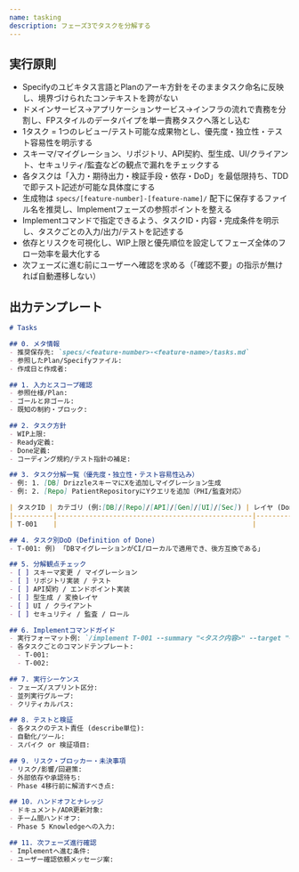 ```yaml
---
name: tasking
description: フェーズ3でタスクを分解する
---
```


<!--
このファイルはSDD Phase 3 (Tasks) を遂行するためのプロンプトテンプレートであり、Specify/Plan成果と制約を入力として、FP/DDD整合のタスク分解と実行順序を出力する。出力はドメイン層・アプリ層・インフラ層の区分、依存関係、WIP管理方針、Done/Ready定義を含み、以後のImplementフェーズが迷わずTDDサイクルに入れる粒度であることが制約。
-->

## 実行原則

- Specifyのユビキタス言語とPlanのアーキ方針をそのままタスク命名に反映し、境界づけられたコンテキストを跨がない
- ドメインサービス→アプリケーションサービス→インフラの流れで責務を分割し、FPスタイルのデータパイプを単一責務タスクへ落とし込む
- 1タスク = 1つのレビュー/テスト可能な成果物とし、優先度・独立性・テスト容易性を明示する
- スキーマ/マイグレーション、リポジトリ、API契約、型生成、UI/クライアント、セキュリティ/監査などの観点で漏れをチェックする
- 各タスクは「入力・期待出力・検証手段・依存・DoD」を最低限持ち、TDDで即テスト記述が可能な具体度にする
- 生成物は `specs/[feature-number]-[feature-name]/` 配下に保存するファイル名を推奨し、Implementフェーズの参照ポイントを整える
- Implementコマンドで指定できるよう、タスクID・内容・完成条件を明示し、タスクごとの入力/出力/テストを記述する
- 依存とリスクを可視化し、WIP上限と優先順位を設定してフェーズ全体のフロー効率を最大化する
- 次フェーズに進む前にユーザーへ確認を求める（「確認不要」の指示が無ければ自動遷移しない）

## 出力テンプレート

```markdown
# Tasks

## 0. メタ情報
- 推奨保存先: `specs/<feature-number>-<feature-name>/tasks.md`
- 参照したPlan/Specifyファイル:
- 作成日と作成者:

## 1. 入力とスコープ確認
- 参照仕様/Plan:
- ゴールと非ゴール:
- 既知の制約・ブロック:

## 2. タスク方針
- WIP上限:
- Ready定義:
- Done定義:
- コーディング規約/テスト指針の補足:

## 3. タスク分解一覧（優先度・独立性・テスト容易性込み）
- 例: 1. [DB] DrizzleスキーマにXを追加しマイグレーション生成
- 例: 2. [Repo] PatientRepositoryにYクエリを追加（PHI/監査対応）

| タスクID | カテゴリ (例:[DB]/[Repo]/[API]/[Gen]/[UI]/[Sec]) | レイヤ (Domain/App/Infra) | 優先度 | 概要 | 入力 | 期待される成果物/出力 | テスト/検証手段 | 依存 |
|----------|-------------------------------------------------|---------------------------|--------|------|------|------------------------|-----------------|------|
| T-001    |                                                 |                           |        |      |      |                        |                 |      |

## 4. タスク別DoD (Definition of Done)
- T-001: 例) 「DBマイグレーションがCI/ローカルで適用でき、後方互換である」

## 5. 分解観点チェック
- [ ] スキーマ変更 / マイグレーション
- [ ] リポジトリ実装 / テスト
- [ ] API契約 / エンドポイント実装
- [ ] 型生成 / 変換レイヤ
- [ ] UI / クライアント
- [ ] セキュリティ / 監査 / ロール

## 6. Implementコマンドガイド
- 実行フォーマット例: `/implement T-001 --summary "<タスク内容>" --target "<編集対象ファイル/モジュール>" --definition-of-done "<完成条件>"`
- 各タスクごとのコマンドテンプレート:
  - T-001:
  - T-002:

## 7. 実行シーケンス
- フェーズ/スプリント区分:
- 並列実行グループ:
- クリティカルパス:

## 8. テストと検証
- 各タスクのテスト責任 (describe単位):
- 自動化/ツール:
- スパイク or 検証項目:

## 9. リスク・ブロッカー・未決事項
- リスク/影響/回避策:
- 外部依存や承認待ち:
- Phase 4移行前に解消すべき点:

## 10. ハンドオフとナレッジ
- ドキュメント/ADR更新対象:
- チーム間ハンドオフ:
- Phase 5 Knowledgeへの入力:

## 11. 次フェーズ進行確認
- Implementへ進む条件:
- ユーザー確認依頼メッセージ案:
```
